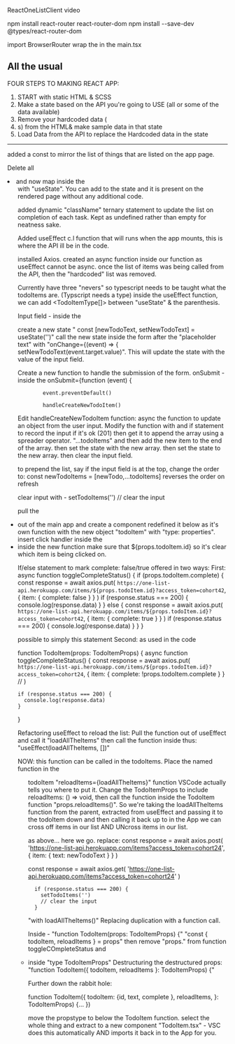 ReactOneListClient video

npm install
react-router react-router-dom
npm install --save-dev @types/react-router-dom

import BrowserRouter wrap the <app> in the main.tsx

## All the usual

FOUR STEPS TO MAKING REACT APP:

1. START with static HTML & SCSS
2. Make a state based on the API you're going to USE (all or some of the data available)
3. Remove your hardcoded data (<li>s) from the HTML& make sample data in that state
4. Load Data from the API to replace the Hardcoded data in the state

---

added a const to mirror the list of things that are listed on the app page.

Delete all <li> and now map inside the <ul> with "useState". You can add to the state and it is present on the rendered page without any additional code.

added dynamic "className" ternary statement to update the list on completion of each task. Kept as undefined rather than empty for neatness sake.

Added useEffect c.l function that will runs when the app mounts, this is where the API ill be in the code.

installed Axios.
created an async function inside our function as useEffect cannot be async.
once the list of items was being called from the API, then the "hardcoded" list was removed.

Currently have three "nevers" so typescript needs to be taught what the todoItems are. (Typscript needs a type)
inside the useEffect function, we can add <TodoItemType[]> between "useState" & the parenthesis.

<!-- Presumably we are going to post changes to the API next.
Post additional tasks to the client
Update tasks on the client when completed.
 -->

Input field - inside the <form>
create a new state " const [newTodoText, setNewTodoText] = useState('')"
call the new state inside the form after the "placeholder text" with "onChange={(event) => {
setNewTodoText(event.target.value)".
This will update the state with the value of the input field.

Create a new function to handle the submission of the form.
onSubmit - inside the <form>
onSubmit={function (event) {

<!-- please don't do anything unless I tell you to -->

            event.preventDefault()

<!-- these are split which allows the first event simple input to  occur and then it's acted upton in the function below, which is going to have more code in it. -->

            handleCreateNewTodoItem()

Edit handleCreateNewTodoItem function:
async the function to update an object from the user input. Modify the function with and if statement to record the input if it's ok (201)
then get it to append the array using a spreader operator. "...todoItems" and then add the new item to the end of the array.
then set the state with the new array.
then set the state to the new array.
then clear the input field.

<!-- doing this  -->

to prepend the list, say if the input field is at the top, change the order to:
const newTodoItems = [newTodo,...todoItems]
reverses the order on refresh

<!-- the input field text is "sticking" -->

clear input with - setTodoItems('') // clear the input

<!-- mark completed the list -->

pull the <li> out of the main app and create a component redefined it below as it's own function with the new object "todoItem" with "type: properties".
insert click handler inside the <li> inside the new function
make sure that ${props.todoItem.id} so it's clear which item is being clicked on.

<!-- insert logic into this code to make it mark complete? -->

If/else statement to mark complete: false/true offered in two ways:
First:
async function toggleCompleteStatus() {
if (props.todoItem.complete) {
const response = await axios.put(
`https://one-list-api.herokuapp.com/items/${props.todoItem.id}?access_token=cohort42`,
{ item: { complete: false } }
)
if (response.status === 200) {
console.log(response.data)
}
} else {
const response = await axios.put(
`https://one-list-api.herokuapp.com/items/${props.todoItem.id}?access_token=cohort42`,
{ item: { complete: true } }
)
if (response.status === 200) {
console.log(response.data)
}
}
}

possible to simply this statement
Second: as used in the code

<!-- !true = false/ !false = true -->

function TodoItem(props: TodoItemProps) {
async function toggleCompleteStatus() {
const response = await axios.put(
`https://one-list-api.herokuapp.com/items/${props.todoItem.id}?access_token=cohort24`,
{ item: { complete: !props.todoItem.complete } } //
)

    if (response.status === 200) {
      console.log(response.data)
    }

}

<!--  reload the list -->

Refactoring useEffect to reload the list:
Pull the function out of useEffect and call it "loadAllTheItems"
then call the function inside thus: "useEffect(loadAllTheItems, [])"

NOW: this function can be called in the todoItems.
Place the named function in the <ul> todoItem "reloadItems={loadAllTheItems}" function VSCode actually tells you where to put it.
Change the TodoItemProps to include reloadItems: () => void, then call the function inside the TodoItem function "props.reloadItems()".
So we're taking the loadAllTheItems function from the parent, extracted from useEffect and passing it to the todoItem down and then calling it back up to in the App we can cross off items in our list AND UNcross items in our list.

<!-- then call the function inside the handleCreateNewTodoItem function -->

as above... here we go.
replace:
const response = await axios.post(
'https://one-list-api.herokuapp.com/items?access_token=cohort24',
{ item: { text: newTodoText } }
)

<!-- from here -->

const response = await axios.get(
'https://one-list-api.herokuapp.com/items?access_token=cohort24'
)

      if (response.status === 200) {
        setTodoItems('')
        // clear the input
      }

<!-- to here -->

"with loadAllTheItems()"
Replacing duplication with a function call.

<!-- Destructure our props -->

Inside - "function TodoItem(props: TodoItemProps) {"
"const { todoItem, reloadItems } = props"
then remove "props." from function toggleCOmpleteStatus and <li> inside "type TodoItemProps"
Destructuring the destructured props:
"function TodoItem({ todoItem, reloadItems }: TodoItemProps) {"

Further down the rabbit hole:

<!-- Destructuring the TodoItem: -->

function TodoItem({
todoItem: {id, text, complete },
reloadItems,
}: TodoItemProps) {...
})

<!-- Extracting the props to a component -->

move the propstype to below the TodoItem function.
select the whole thing and extract to a new component "TodoItem.tsx" - VSC does this automatically AND imports it back in to the App for you.
